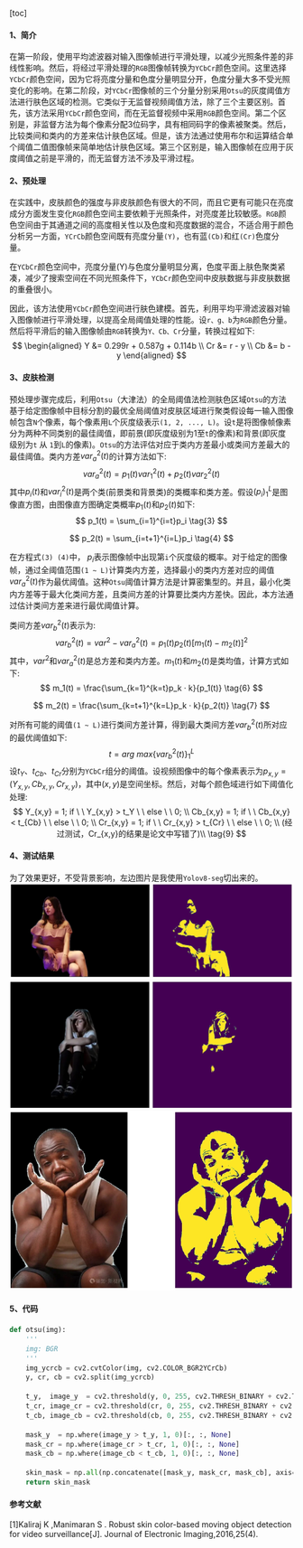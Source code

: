 [toc]

#### 1、简介

在第一阶段，使用平均滤波器对输入图像帧进行平滑处理，以减少光照条件差的非线性影响。然后，将经过平滑处理的`RGB`图像帧转换为`YCbCr`颜色空间。这里选择`YCbCr`颜色空间，因为它将亮度分量和色度分量明显分开，色度分量大多不受光照变化的影响。在第二阶段，对`YCbCr`图像帧的三个分量分别采用`Otsu`的灰度阈值方法进行肤色区域的检测。它类似于无监督视频阈值方法，除了三个主要区别。首先，该方法采用`YCbCr`颜色空间，而在无监督视频中采用`RGB`颜色空间。第二个区别是，非监督方法为每个像素分配3位码字，具有相同码字的像素被聚类。然后，比较类间和类内的方差来估计肤色区域。但是，该方法通过使用布尔和运算结合单个阈值二值图像帧来简单地估计肤色区域。第三个区别是，输入图像帧在应用于灰度阈值之前是平滑的，而无监督方法不涉及平滑过程。

#### 2、预处理

在实践中，皮肤颜色的强度与非皮肤颜色有很大的不同，而且它更有可能只在亮度成分方面发生变化`RGB`颜色空间主要依赖于光照条件，对亮度差比较敏感。`RGB`颜色空间由于其通道之间的高度相关性以及色度和亮度数据的混合，不适合用于颜色分析另一方面，`YCrCb`颜色空间既有亮度分量`(Y)`，也有蓝`(Cb)`和红`(Cr)`色度分量。

在`YCbCr`颜色空间中，亮度分量(Y)与色度分量明显分离，色度平面上肤色聚类紧凑，减少了搜索空间在不同光照条件下，`YCbCr`颜色空间中皮肤数据与非皮肤数据的重叠很小。

因此，该方法使用`YCbCr`颜色空间进行肤色建模。首先，利用平均平滑滤波器对输入图像帧进行平滑处理，以提高全局阈值处理的性能。设`r、g、b`为`RGB`颜色分量。然后将平滑后的输入图像帧由`RGB`转换为`Y、Cb、Cr`分量，转换过程如下:
$$
\begin{aligned}
Y &= 0.299r + 0.587g + 0.114b \\
Cr &= r - y	\\
Cb &= b - y
\end{aligned}
$$

#### 3、皮肤检测

预处理步骤完成后，利用`Otsu`（大津法）的全局阈值法检测肤色区域`Otsu`的方法基于给定图像帧中目标分割的最优全局阈值对皮肤区域进行聚类假设每一输入图像帧包含`N`个像素，每个像素用`L`个灰度级表示`(1, 2, ..., L)`。设`t`是将图像帧像素分为两种不同类别的最佳阈值，即前景(即灰度级别为1至`t`的像素)和背景(即灰度级别为`t` 从 `1`到`L`的像素)。`Otsu`的方法评估对应于类内方差最小或类间方差最大的最佳阈值。类内方差$var_a^2(t)$的计算方法如下:
$$
var_a^2(t) = p_1(t)var_1^2(t)+p_2(t)var_2^2(t)	\tag{2}
$$
其中$p_i(t)$和$var_i^2(t)$是两个类(前景类和背景类)的类概率和类方差。假设$(p_i)_1^L$是图像直方图，由图像直方图确定类概率$p_1(t)$和$p_2(t)$如下:
$$
p_1(t) = \sum_{i=1}^{i=t}p_i	\tag{3}
$$

$$
p_2(t) = \sum_{i=t+1}^{i=L}p_i	\tag{4}
$$

在方程式`(3) (4)`中， $p_i$表示图像帧中出现第`i`个灰度级的概率。对于给定的图像帧，通过全阈值范围`(1 ~ L)`计算类内方差，选择最小的类内方差对应的阈值$var_a^2(t)$作为最优阈值。这种`Otsu`阈值计算方法是计算密集型的。并且，最小化类内方差等于最大化类间方差，且类间方差的计算要比类内方差快。因此，本方法通过估计类间方差来进行最优阈值计算。

类间方差$var_b^2(t)$表示为:
$$
var_b^2(t) = var^2-var_a^2(t) = p_1(t)p_2(t)[m_1(t)-m_2(t)]^2	\tag{5}
$$
其中，$var^2$和$var_a^2(t)$是总方差和类内方差。$m_1(t)$和$m_2(t)$是类均值，计算方式如下:
$$
m_1(t) = \frac{\sum_{k=1}^{k=t}p_k · k}{p_1(t)}	\tag{6}
$$

$$
m_2(t) = \frac{\sum_{k=t+1}^{k=L}p_k · k}{p_2(t)}	\tag{7}
$$

对所有可能的阈值`(1 ~ L)`进行类间方差计算，得到最大类间方差$var_b^2(t)$所对应的最优阈值如下:
$$
t = arg \ max\{var_b^2(t)\}_1^L	\tag{8}
$$
设$t_Y、t_{Cb}、t_{Cr}$分别为`YCbCr`组分的阈值。设视频图像中的每个像素表示为$p_{x,y} = (Y_{x,y}, Cb_{x,y}, Cr_{x,y})$，其中$(x,y)$是空间坐标。然后，对每个颜色域进行如下阈值化处理:
$$
Y_{x,y} = 1; if \ \ Y_{x,y} > t_Y \ \ else \ \ 0;	\\
Cb_{x,y} = 1; if \ \ Cb_{x,y} < t_{Cb} \ \ else \ \ 0;	\\
Cr_{x,y} = 1; if \ \ Cr_{x,y} > t_{Cr} \ \ else \ \ 0;	\\
(经过测试，Cr_{x,y}的结果是论文中写错了)\\ \tag{9}
$$

#### 4、测试结果

为了效果更好，不受背景影响，左边图片是我使用`Yolov8-seg`切出来的。<img src="https://raw.githubusercontent.com/Bulua/BlogImageBed/master/%E5%BE%AE%E4%BF%A1%E6%88%AA%E5%9B%BE_20231027115328.png" alt="微信截图_20231027115328" style="zoom:67%;" />
<img src="https://raw.githubusercontent.com/Bulua/BlogImageBed/master/%E5%BE%AE%E4%BF%A1%E6%88%AA%E5%9B%BE_20231027115258.png" alt="微信截图_20231027115258" style="zoom: 55%;" />
<img src="https://raw.githubusercontent.com/Bulua/BlogImageBed/master/%E5%BE%AE%E4%BF%A1%E6%88%AA%E5%9B%BE_20231027115100.png" alt="微信截图_20231027115100" style="zoom:67%;" />

#### 5、代码

```python
def otsu(img):
    '''
    img: BGR
    '''
    img_ycrcb = cv2.cvtColor(img, cv2.COLOR_BGR2YCrCb)
    y, cr, cb = cv2.split(img_ycrcb)
    
    t_y,  image_y  = cv2.threshold(y, 0, 255, cv2.THRESH_BINARY + cv2.THRESH_OTSU)
    t_cr, image_cr = cv2.threshold(cr, 0, 255, cv2.THRESH_BINARY + cv2.THRESH_OTSU)
    t_cb, image_cb = cv2.threshold(cb, 0, 255, cv2.THRESH_BINARY + cv2.THRESH_OTSU)
    
    mask_y  = np.where(image_y > t_y, 1, 0)[:, :, None]
    mask_cr = np.where(image_cr > t_cr, 1, 0)[:, :, None]
    mask_cb = np.where(image_cb < t_cb, 1, 0)[:, :, None]
    
    skin_mask = np.all(np.concatenate([mask_y, mask_cr, mask_cb], axis=-1), axis=-1)
    return skin_mask
```

#### 参考文献

[1]Kaliraj K ,Manimaran S . Robust skin color-based moving object detection for video surveillance[J]. Journal of Electronic Imaging,2016,25(4).